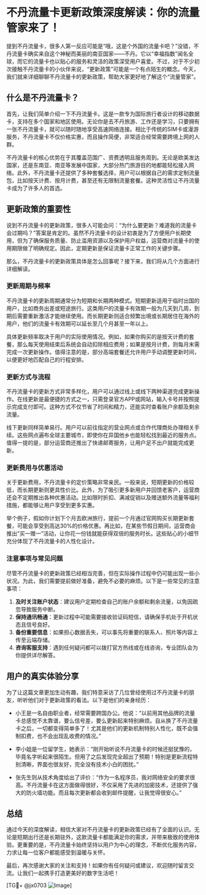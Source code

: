 # 不丹流量卡更新政策深度解读：你的流量管家来了！

提到不丹流量卡，很多人第一反应可能是“哦，这是个外国的流量卡吧？”没错，不丹流量卡确实来自这个神秘而美丽的南亚国家——不丹。它以“幸福指数”闻名全球，而它的流量卡也以贴心的服务和灵活的政策深受用户喜爱。不过，对于不少初次接触不丹流量卡的小伙伴来说，“更新政策”可能是一个有点陌生的概念。今天，我们就来详细聊聊不丹流量卡的更新政策，帮助大家更好地了解这个“流量管家”。

## 什么是不丹流量卡？

首先，让我们简单介绍一下不丹流量卡。这是一款专为国际旅行者设计的移动数据卡，支持在多个国家和地区使用。无论你是去不丹旅游、工作还是学习，只要拥有一张不丹流量卡，就可以随时随地享受高速网络连接。相比于传统的SIM卡或漫游服务，不丹流量卡不仅价格实惠，而且操作简便，非常适合经常需要跨境上网的人群。

不丹流量卡的核心优势在于其覆盖范围广、资费透明且服务周到。无论是欧美发达国家，还是东南亚、南亚等发展中国家，大部分热门旅游目的地都能轻松接入网络。此外，不丹流量卡还提供了多种套餐选择，用户可以根据自己的需求定制流量包，比如按天计费、按月计费，甚至还有无限制流量套餐。这种灵活性让不丹流量卡成为了许多人的首选。

## 更新政策的重要性

说到不丹流量卡的更新政策，很多人可能会问：“为什么要更新？难道我的流量卡会过期吗？”答案是肯定的。虽然不丹流量卡的设计初衷是为了方便用户长期使用，但为了确保服务质量、防止滥用资源以及保护用户权益，运营商对流量卡的使用期限做了明确规定。因此，定期更新是保证流量卡正常工作的关键步骤。

那么，不丹流量卡的更新政策具体是怎么回事呢？接下来，我们将从几个方面进行详细解读。

### 更新周期与频率

不丹流量卡的更新周期通常分为短期和长期两种模式。短期更新适用于临时出国的用户，比如商务出差或短途旅行。这类用户的流量卡有效期一般为几天到几周，到期后需要重新激活才能继续使用。而长期更新则适合频繁出境或长期居住在海外的用户，他们的流量卡有效期可以延长至几个月甚至一年以上。

具体更新频率取决于用户的实际使用情况。例如，如果你购买的是按天计费的套餐，那么每天使用结束后系统会自动扣除相应费用；如果是按月计费，则每月末需完成一次更新操作。值得注意的是，部分高端套餐还允许用户手动调整更新时间，以便更好地匹配自己的行程安排。

### 更新方式与流程

不丹流量卡的更新方式非常多样化，用户可以通过线上或线下两种渠道完成更新操作。在线更新是最便捷的方式之一，只需登录官方APP或网站，输入卡号并按照提示完成支付即可。这种方式不仅节省了时间和精力，还能实时查看账户余额及剩余流量。

线下更新同样简单易行。用户可以前往指定的营业网点或合作代理商处办理相关手续。这些网点遍布全球主要城市，即使你在异国他乡也能轻松找到最近的服务点。值得一提的是，部分运营商还推出了快递邮寄服务，让用户足不出户就能完成更新。

### 更新费用与优惠活动

关于更新费用，不丹流量卡的定价策略非常亲民。一般来说，短期更新的价格较低，而长期更新则更具性价比。此外，为了吸引更多新用户并回馈老客户，运营商还会不定期推出各种优惠活动。比如限时折扣、满减促销以及赠送额外流量等福利措施，都能够让用户享受到更多实惠。

举个例子，假如你计划下个月去欧洲旅行，提前一个月通过官网购买长期更新套餐，可能会享受到高达30%的价格优惠。再比如，在某些节假日期间，运营商会推出“买一赠一”活动，让你花一份钱就能获得双倍的服务时长。这些贴心的小细节充分体现了不丹流量卡的人性化设计。

### 注意事项与常见问题

尽管不丹流量卡的更新政策已经相当完善，但在实际操作过程中仍可能出现一些小状况。为此，我们需要提前做好准备，避免不必要的麻烦。以下是一些常见的注意事项：

1. **及时关注账户状态**：建议用户定期检查自己的账户余额和剩余流量，以免因疏忽导致服务中断。
2. **保持通讯畅通**：更新过程中可能需要接收验证码短信，请确保手机处于开机状态且信号良好。
3. **备份重要信息**：如果担心数据丢失，可以事先将重要的联系人、照片等内容上传至云端存储。
4. **咨询客服支持**：遇到任何疑问都可以拨打官方热线或在线咨询，专业团队会为你提供详尽解答。

## 用户的真实体验分享

为了让这篇文章更加生动有趣，我们特意采访了几位曾经使用过不丹流量卡的朋友，听听他们对于更新政策的看法。以下是他们的亲身经历：

- 小王是一名自由职业者，经常需要跨国办公。他说：“以前用其他品牌的流量卡总感觉不太靠谱，要么信号差，要么更新起来特别麻烦。自从换了不丹流量卡之后，一切都变得简单多了！尤其是他们的更新机制特别人性化，既不会强制扣费，也不会出现乱收费的情况。”
  
- 李小姐是一位留学生，她表示：“刚开始听说不丹流量卡的时候还挺犹豫的，毕竟名字听起来很陌生。但用了之后发现完全超出了预期！特别是更新流程特别清晰，界面也很友好，完全没有技术小白的困扰。”

- 张先生则从技术角度给出了评价：“作为一名程序员，我对网络安全的要求很高。不丹流量卡在这方面做得很好，不仅采用了先进的加密技术，还提供了强大的防火墙功能。而且每次更新都会收到邮件提醒，让我觉得很安心。”

## 总结

通过今天的深度解读，相信大家对不丹流量卡的更新政策已经有了全面的认识。无论是短期出行还是长期驻外，这款流量卡都能满足你的需求，并带来极致的使用体验。更重要的是，不丹流量卡始终坚持以用户为中心的理念，不断优化服务内容，力求让每一位客户都能感受到温暖与关怀。

最后，再次感谢大家的关注和支持！如果你有任何疑问或建议，欢迎随时留言交流。让我们一起携手打造更美好的数字生活吧！

[TG💪+ @jx0703 ![Image](https://github.com/user-attachments/assets/dbca1d08-cadb-493c-b0ec-ad6f7a83f270)]